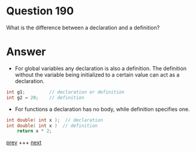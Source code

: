 
# Question 190


 
 What is the difference between a declaration and a definition?


# Answer



* For global variables any declaration is also a definition. The definition 
without the variable being initialized to a certain value can act as a 
declaration.

```c
int g1;         // declaration or definition
int g2 = 20;    // definition
```

* For functions a declaration has no body, while definition specifies one.

```c
int double( int x );  // declaration
int double( int x )  // definition 
    return x * 2;


```


[prev](189.md) +++ [next](191.md)
